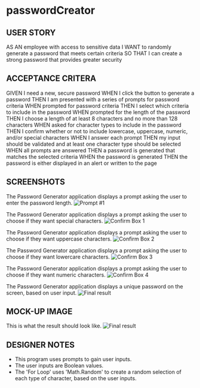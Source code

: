 # passwordCreator

## USER STORY
AS AN employee with access to sensitive data
I WANT to randomly generate a password that meets certain criteria
SO THAT I can create a strong password that provides greater security

## ACCEPTANCE CRITERA
GIVEN I need a new, secure password
WHEN I click the button to generate a password
THEN I am presented with a series of prompts for password criteria
WHEN prompted for password criteria
THEN I select which criteria to include in the password
WHEN prompted for the length of the password
THEN I choose a length of at least 8 characters and no more than 128 characters
WHEN asked for character types to include in the password
THEN I confirm whether or not to include lowercase, uppercase, numeric, and/or special characters
WHEN I answer each prompt
THEN my input should be validated and at least one character type should be selected
WHEN all prompts are answered
THEN a password is generated that matches the selected criteria
WHEN the password is generated
THEN the password is either displayed in an alert or written to the page

## SCREENSHOTS
The Password Generator application displays a prompt asking the user to enter the password length.
![Prompt #1](./assets/images/PROMPT1.jpg)

The Password Generator application displays a prompt asking the user to choose if they want special characters.
![Confirm Box 1](./assets/images/PROMPT2.jpg)

The Password Generator application displays a prompt asking the user to choose if they want uppercase characters.
![Confirm Box 2](./assets/images/PROMPT3.jpg)

The Password Generator application displays a prompt asking the user to choose if they want lowercare characters.
![Confirm Box 3](./assets/images/PROMPT4.jpg)

The Password Generator application displays a prompt asking the user to choose if they want numeric characters.
![Confirm Box 4](./assets/images/PROMPT5.jpg)

The Password Generator application displays a unique password on the screen, based on user input.
![Final result](./assets/images/PASSWORD_GENERATED.jpg)

## MOCK-UP IMAGE
This is what the result should look like.
![Final result](./assets/images/mockup.png)

## DESIGNER NOTES
* This program uses prompts to gain user inputs.
* The user inputs are Boolean values.
* The 'For Loop' uses 'Math.Random' to create a random selection of each type of character, based on the user inputs. 